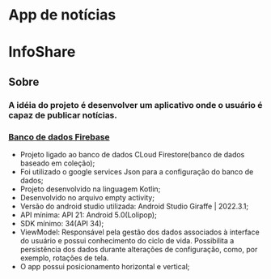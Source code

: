# App de notícias
# InfoShare
## Sobre
### A idéia do projeto é desenvolver um aplicativo onde o usuário é capaz de publicar notícias.
### [Banco de dados Firebase](https://console.firebase.google.com/u/0/project/app-de-noticias-8dae7/firestore/data/~2Fnoticias?hl=pt-br&pli=1)

 * Projeto ligado ao banco de dados CLoud Firestore(banco de dados baseado em coleção);
 * Foi utilizado o google services Json para a configuração do banco de dados;
 * Projeto desenvolvido na linguagem Kotlin;
 * Desenvolvido no arquivo empty activity;
 * Versão do android studio utilizada: Android Studio Giraffe | 2022.3.1;
 * API mínima: API 21: Android 5.0(Lolipop);
 * SDK mínimo: 34(API 34);
 * ViewModel: Responsável pela gestão dos dados associados à interface do usuário e possui conhecimento do ciclo de vida. Possibilita a persistência dos dados durante alterações de configuração, como, por exemplo, rotações de tela.
 * O app possui posicionamento horizontal e vertical;
   

